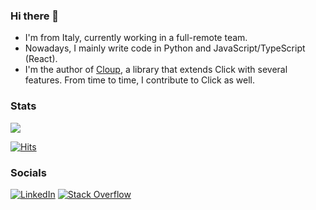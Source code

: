 ### Hi there 👋

- I'm from Italy, currently working in a full-remote team.
- Nowadays, I mainly write code in Python and JavaScript/TypeScript (React).
- I'm the author of [Cloup](https://github.com/janluke/cloup), a library that extends Click with several features. From time to time, I contribute to Click as well.

### Stats
![](https://github-readme-stats.vercel.app/api?username=janluke&theme=dark&hide_border=false&include_all_commits=false&count_private=true)<br/>
<!-- ![](https://github-readme-streak-stats.herokuapp.com/?user=janluke&theme=dark&hide_border=false)<br/> -->
<!-- ![](https://github-readme-stats.vercel.app/api/top-langs/?username=janluke&theme=dark&hide_border=false&include_all_commits=true&count_private=true&layout=compact&langs_count=8) -->
[![Hits](https://hits.seeyoufarm.com/api/count/incr/badge.svg?url=https%3A%2F%2Fgithub.com%2Fjanluke&count_bg=%2379C83D&title_bg=%23555555&icon=&icon_color=%23E7E7E7&title=hits&edge_flat=false)](https://hits.seeyoufarm.com)

### Socials
[![LinkedIn](https://img.shields.io/badge/LinkedIn-%230077B5.svg?logo=linkedin&logoColor=white)](https://linkedin.com/in/gianluca.gippetto) [![Stack Overflow](https://img.shields.io/badge/-Stackoverflow-FE7A16?logo=stack-overflow&logoColor=white)](https://stackoverflow.com/users/janluke) 

